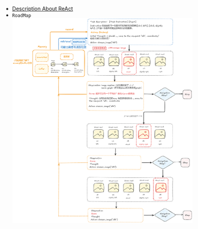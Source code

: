 - [Description About ReAct](https://www.promptingguide.ai/techniques/react)
- `RoadMap`
![RoadMap](assets/roadmap.png)